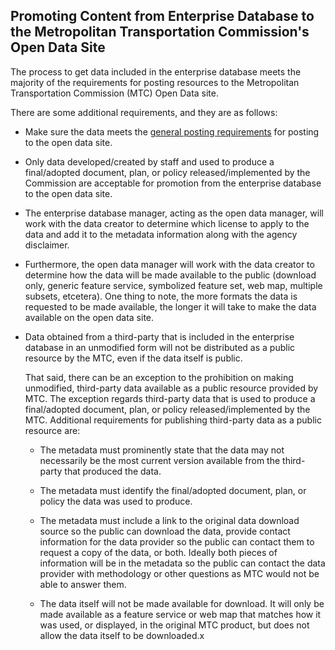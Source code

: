 ## Promoting Content from Enterprise Database to the Metropolitan Transportation Commission's Open Data Site
The process to get data included in the enterprise database meets the majority of the requirements for posting resources to the Metropolitan Transportation Commission (MTC) Open Data site.

There are some additional requirements, and they are as follows:
 - Make sure the data meets the [general posting requirements](openDataSite.md) for posting to the open data site.

 - Only data developed/created by staff and used to produce a final/adopted document, plan, or policy released/implemented by the Commission are acceptable for promotion from the enterprise database to the open data site.

 - The enterprise database manager, acting as the open data manager, will work with the data creator to determine which license to apply to the data and add it to the metadata information along with the agency disclaimer.

 - Furthermore, the open data manager will work with the data creator to determine how the data will be made available to the public (download only, generic feature service, symbolized feature set, web map, multiple subsets, etcetera). One thing to note, the more formats the data is requested to be made available, the longer it will take to make the data available on the open data site.

 - Data obtained from a third-party that is included in the enterprise database in an unmodified form will not be distributed as a public resource by the MTC, even if the data itself is public.

   That said, there can be an exception to the prohibition on making unmodified, third-party data available as a public resource provided by MTC. The exception regards third-party data that is used to produce a final/adopted document, plan, or policy released/implemented by the MTC. Additional requirements for publishing third-party data as a public resource are:
    - The metadata must prominently state that the data may not necessarily be the most current version available from the third-party that produced the data.

    - The metadata must identify the final/adopted document, plan, or policy the data was used to produce.

    - The metadata must include a link to the original data download source so the public can download the data, provide contact information for the data provider so the public can contact them to request a copy of the data, or both. Ideally both pieces of information will be in the metadata so the public can contact the data provider with methodology or other questions as MTC would not be able to answer them.

    - The data itself will not be made available for download. It will only be made available as a feature service or web map that matches how it was used, or displayed, in the original MTC product, but does not allow the data itself to be downloaded.x
